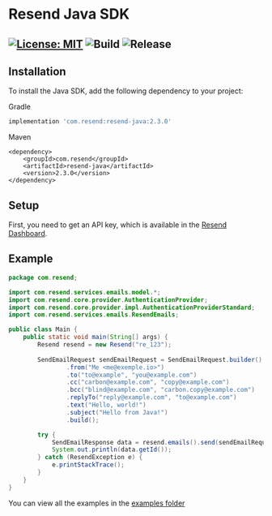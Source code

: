 # Resend Java SDK

[![License: MIT](https://img.shields.io/badge/License-MIT-blue.svg)](https://opensource.org/licenses/MIT)
![Build](https://github.com/resendlabs/resend-java/actions/workflows/ci.yml/badge.svg)
![Release](https://img.shields.io/github/release/resendlabs/resend-java.svg?style=flat-square)
---

## Installation

To install the Java SDK, add the following dependency to your project:

Gradle

```gradle
implementation 'com.resend:resend-java:2.3.0'
```

Maven

```Maven
<dependency>
    <groupId>com.resend</groupId>
    <artifactId>resend-java</artifactId>
    <version>2.3.0</version>
</dependency>

```
## Setup

First, you need to get an API key, which is available in the [Resend Dashboard](https://resend.com).
## Example

```java
package com.resend;

import com.resend.services.emails.model.*;
import com.resend.core.provider.AuthenticationProvider;
import com.resend.core.provider.impl.AuthenticationProviderStandard;
import com.resend.services.emails.ResendEmails;

public class Main {
    public static void main(String[] args) {
        Resend resend = new Resend("re_123");
                
        SendEmailRequest sendEmailRequest = SendEmailRequest.builder()
                .from("Me <me@exemple.io>")
                .to("to@example", "you@example.com")
                .cc("carbon@example.com", "copy@example.com")
                .bcc("blind@example.com", "carbon.copy@example.com")
                .replyTo("reply@example.com", "to@example.com")
                .text("Hello, world!")
                .subject("Hello from Java!")
                .build();

        try {
            SendEmailResponse data = resend.emails().send(sendEmailRequest);
            System.out.println(data.getId());
        } catch (ResendException e) {
            e.printStackTrace();
        }
    }
}


```

You can view all the examples in the [examples folder](https://github.com/resendlabs/resend-java-example)
